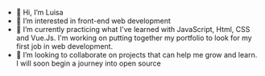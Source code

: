 - 👋 Hi, I’m Luisa
- 👀 I’m interested in front-end web development
- 🌱 I’m currently practicing what I've learned with JavaScript, Html, CSS and Vue.Js. I'm working on putting together my portfolio to look for my first job in web development. 
- 💞️ I’m looking to collaborate on projects that can help me grow and learn. I will soon begin a journey into open source
